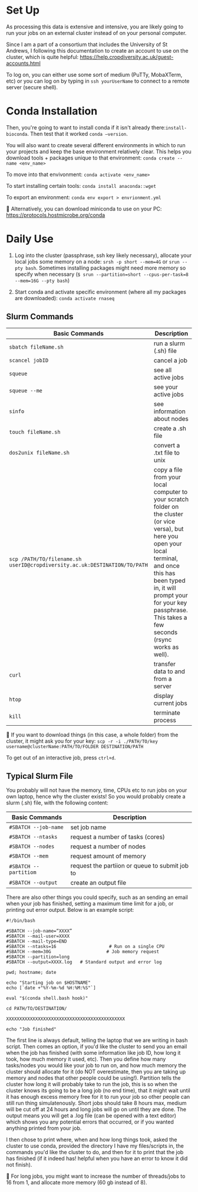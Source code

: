# Set Up
As processing this data is extensive and intensive, you are likely going to run your jobs on an external cluster instead of on your personal computer. 

Since I am a part of a consortium that includes the University of St Andrews, I following this documentation to create an account to use on the cluster, which is quite helpful: <https://help.cropdiversity.ac.uk/guest-accounts.html>

To log on, you can either use some sort of medium (PuTTy, MobaXTerm, etc) or you can log on by typing in `ssh yourUserName` to connect to a remote server (secure shell).

# Conda Installation
Then, you're going to want to install conda if it isn't already there:`install-bioconda`. Then test that it worked `conda –version`.

You will also want to create several different environments in which to run your projects and keep the base environment relatively clear. This helps you download tools + packages unique to that environment: `conda create --name <env_name>`

To move into that envivonment: `conda activate <env_name>`

To start installing certain tools: `conda install anaconda::wget`

To export an environment: `conda env export > envrionment.yml`

📝 Alternatively, you can download miniconda to use on your PC: https://protocols.hostmicrobe.org/conda

# Daily Use

1. Log into the cluster (passphrase, ssh key likely necessary), allocate your local jobs some memory on a node: 
`srsh -p short --mem=4G` or `srun --pty bash`. Sometimes installing packages might need more memory so specify when necessary (`$ srun --partition=short --cpus-per-task=8 --mem=16G --pty bash`)

2. Start conda and activate specific environment (where all my packages are downloaded): `conda activate rnaseq`
 
## Slurm Commands 

| Basic Commands | Description |
| ----------- | ----------- |
| `sbatch fileName.sh` | run a slurm (.sh) file |
| `scancel jobID` |  cancel a job |
| `squeue` |  see all active jobs |
| `squeue --me` |  see your active jobs |
| `sinfo` |  see information about nodes |
| `touch fileName.sh` | create a .sh file |
| `dos2unix fileName.sh` | convert a .txt file to unix |
| `scp /PATH/TO/filename.sh userID@cropdiversity.ac.uk:DESTINATION/TO/PATH`  | copy a file from your local computer to your scratch folder on the cluster (or vice versa), but here you open your local terminal, and once this has been typed in, it will prompt your for your key passphrase. This takes a few seconds (rsync works as well). |
| `curl`  | transfer data to and from a server |
| `htop`  | display current jobs |
| `kill`  | terminate process |

📝 If you want to download things (in this case, a whole folder) from the cluster, it might ask you for your key: `scp -r -i ./PATH/TO/key username@clusterName:PATH/TO/FOLDER DESTINATION/PATH`

To get out of an interactive job, press `ctrl+d`. 

## Typical Slurm File

You probably will not have the memory, time, CPUs etc to run jobs on your own laptop, hence why the cluster exists! So you would probably create a slurm (.sh) file, with the following content:

| Basic Commands | Description |
| ----------- | ----------- |
| `#SBATCH --job-name` | set job name |
| `#SBATCH --ntasks` |  request a number of tasks (cores) |
| `#SBATCH --nodes` |  request a number of nodes |
| `#SBATCH --mem` |  request amount of memory |
| `#SBATCH --partitiom` |  request the partiion or queue to submit job to |
| `#SBATCH --output` | create an output file |

There are also other things you could specify, such as an sending an email when your job has finished, setting a maximum time limit for a job, or printing out error output. Below is an example script: 

```
#!/bin/bash

#SBATCH --job-name=“XXXX”
#SBATCH --mail-user=XXXX
#SBATCH --mail-type=END
#SBATCH --ntasks=16                    # Run on a single CPU
#SBATCH --mem=30G                     # Job memory request
#SBATCH --partition=long
#SBATCH --output=XXXX.log   # Standard output and error log

pwd; hostname; date

echo "Starting job on $HOSTNAME"
echo [`date +"%Y-%m-%d %H:%M:%S"`]

eval "$(conda shell.bash hook)"

cd PATH/TO/DESTINATION/

XXXXXXXXXXXXXXXXXXXXXXXXXXXXXXXXXXXXXXXXXXXXX

echo "Job finished"
```

The first line is always default, telling the laptop that we are writing in bash script. Then comes an option, if you'd like the cluster to send you an email when the job has finished (with some information like job ID, how long it took, how much memory it used, etc). Then you define how many tasks/nodes you would like your job to run on, and how much memory the cluster should allocate for it (do NOT overestimate, then you are taking up memory and nodes that other people could be using!). Partition tells the cluster how long it will probably take to run the job, this is so when the cluster knows its going to be a long job (no end time), that it might wait until it has enough excess memory free for it to run your job so other people can still run thing simulatenously. Short jobs should take 8 hours max, medium will be cut off at 24 hours and long jobs will go on until they are done. The output means you will get a .log file (can be opened with a text editor) which shows you any potential errors that occurred, or if you wanted anything printed from your job. 

I then chose to print where, when and how long things took, asked the cluster to use conda, provided the directory I have my files/scripts in, the commands you'd like the cluster to do, and then for it to print that the job has finished (if it indeed has! helpful when you have an error to know it did not finish). 

📝 For long jobs, you might want to increase the number of threads/jobs to 16 from 1, and allocate more memory (60 gb instead of 8).
